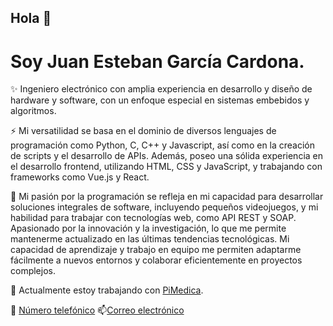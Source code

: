 ## Hola 👋

# Soy Juan Esteban García Cardona.

✨ Ingeniero electrónico con amplia experiencia en desarrollo y diseño de hardware y software, con un enfoque especial en sistemas embebidos y algoritmos.

⚡ Mi versatilidad se basa en el dominio de diversos lenguajes de programación como Python, C, C++ y Javascript, así como en la creación de scripts y el desarrollo de APIs.
Además, poseo una sólida experiencia en el desarrollo frontend, utilizando HTML, CSS y JavaScript, y trabajando con frameworks como Vue.js y React.

🌱 Mi pasión por la programación se refleja en mi capacidad para desarrollar soluciones integrales de software, incluyendo pequeños videojuegos, y mi habilidad para trabajar con tecnologías web, como API REST y SOAP. Apasionado por la innovación y la investigación, lo que me permite mantenerme actualizado en las últimas tendencias tecnológicas. Mi capacidad de aprendizaje y trabajo en equipo me permiten adaptarme fácilmente a nuevos entornos y colaborar eficientemente en proyectos complejos.

🔭 Actualmente estoy trabajando con [PiMedica](https://pimedica.com/).

💬 [Número telefónico]()
📫[Correo electrónico](mailto:juanezcere@gmail.com)
